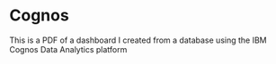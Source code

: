 # Cognos
This is a PDF of a dashboard I created from a database using the IBM Cognos Data Analytics platform
